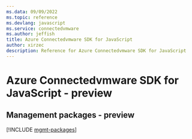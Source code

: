 ```yaml
---
ms.data: 09/09/2022
ms.topic: reference
ms.devlang: javascript
ms.service: connectedvmware
ms.author: jeffish
title: Azure Connectedvmware SDK for JavaScript
author: xirzec
description: Reference for Azure Connectedvmware SDK for JavaScript
---
```

# Azure Connectedvmware SDK for JavaScript - preview

## Management packages - preview
[!INCLUDE [mgmt-packages](connectedvmware-mgmt-index.md)]